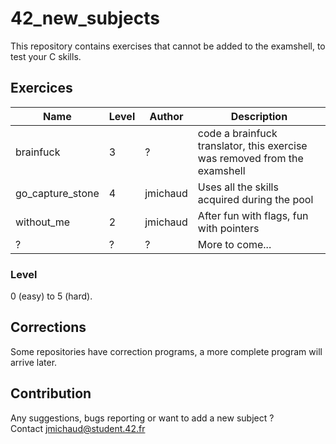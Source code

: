 # 42_new_subjects
This repository contains exercises that cannot be added to the examshell, to test your C skills.

## Exercices
| Name | Level | Author | Description |
| --- | --- | --- | --- |
| brainfuck | 3 | ? | code a brainfuck translator, this exercise was removed from the examshell |
| go_capture_stone | 4 | jmichaud | Uses all the skills acquired during the pool |
| without_me | 2 | jmichaud | After fun with flags, fun with pointers |
| ? | ? | ? | More to come... |

### Level
0 (easy) to 5 (hard).

## Corrections
Some repositories have correction programs, a more complete program will arrive later.

## Contribution
Any suggestions, bugs reporting or want to add a new subject ?<br />
Contact jmichaud@student.42.fr
